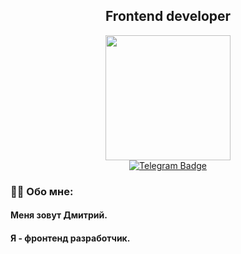 <h2 align="center">Frontend developer</h2>
<div id="header" align="center">
  <img src="https://media4.giphy.com/media/v1.Y2lkPTc5MGI3NjExenNlaWllcW0wdXQ1MmhqZHFjdmE1cWdqYmQ3c3h0dnNzNnJkNmNobiZlcD12MV9pbnRlcm5hbF9naWZfYnlfaWQmY3Q9Zw/SWoSkN6DxTszqIKEqv/giphy.gif" width="200"/>
<div id="badges" align="center">
  <a href="https://t.me/yadim24">
    <img src="https://img.shields.io/badge/Telegram-blue?logo=telegram&logoColor=white&style=for-the-badge" alt="Telegram Badge"/>
  </a>
</div>
</div>

### :man_technologist: Обо мне:

#### Меня зовут Дмитрий.
#### Я - фронтенд разработчик.


<!--
**yadim24/yadim24** is a ✨ _special_ ✨ repository because its `README.md` (this file) appears on your GitHub profile.

Here are some ideas to get you started:

- 🔭 В настоящее время работаю над проектами в компании Полипак
- 🌱 I’m currently learning ...
- 👯 I’m looking to collaborate on ...
- 🤔 I’m looking for help with ...
- 💬 Ask me about ...
- 📫 How to reach me: ...
- 😄 Pronouns: ...
- ⚡ Fun fact: ...
-->
